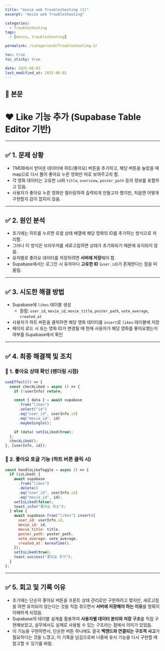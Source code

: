 ```yaml
---
title: "movie web Troubleshooting (1)"
excerpt: "movie web Troubleshooting"

categories:
  - Troubleshooting
tags:
  - [movie, troubleshooting]

permalink: /categories8/Troubleshooting-3/

toc: true
toc_sticky: true

date: 2025-06-02
last_modified_at: 2025-06-02
---
```


## 🦥 본문

# ❤️ Like 기능 추가 (Supabase Table Editor 기반)

---

## ✅ 1. 문제 상황

- TMDB에서 받아온 데이터에 하트(좋아요) 버튼을 추가하고, 해당 버튼을 눌렀을 때 map으로 다시 풀어 좋아요 누른 영화만 따로 보여주고자 함.
- 각 영화 데이터는 고유한 `id`와 `title`, `overview`, `poster_path` 등의 정보를 포함하고 있음.
- 사용자가 좋아요 누른 영화만 필터링하여 출력되게 만들고자 했지만, 처음엔 어떻게 구현할지 감이 잡히지 않음.

---

## ✅ 2. 원인 분석

- 초기에는 하트를 누르면 로컬 상태 배열에 해당 영화의 ID를 추가하는 방식으로 처리함.
- 그러나 이 방식은 브라우저를 새로고침하면 상태가 초기화되기 때문에 유지되지 않음.
- 유저별로 좋아요 데이터를 저장하려면 **서버에 저장**해야 함.
- Supabase에서는 로그인 시 유저마다 **고유한 ID** (`user.id`)가 존재한다는 점을 떠올림.

---

## ✅ 3. 시도한 해결 방법

- Supabase에 `likes` 테이블 생성
  - 컬럼: `user_id`, `movie_id`, `movie_title`, `poster_path`, `vote_average`, `created_at`
- 사용자가 하트 버튼을 클릭하면 해당 영화 데이터를 `insert`로 `likes` 테이블에 저장
- 페이지 로드 시 또는 영화 ID가 변경될 때 현재 사용자가 해당 영화를 좋아요했는지 여부를 Supabase에서 확인

---

## ✅ 4. 최종 해결책 및 조치

### 🎯 1. 좋아요 상태 확인 (렌더링 시점)

```js
useEffect(() => {
  const checkLiked = async () => {
    if (!userInfo) return;

    const { data } = await supabase
      .from("likes")
      .select("id")
      .eq("user_id", userInfo.id)
      .eq("movie_id", id)
      .maybeSingle();

    if (data) setIsLiked(true);
  };
  checkLiked();
}, [userInfo, id]);
```

### 🎯 2. 좋아요 토글 기능 (하트 버튼 클릭 시)

```js
const handleLikeToggle = async () => {
  if (isLiked) {
    await supabase
      .from("likes")
      .delete()
      .eq("user_id", userInfo.id)
      .eq("movie_id", id);
    setIsLiked(false);
    toast.info("좋아요 취소");
  } else {
    await supabase.from("likes").insert({
      user_id: userInfo.id,
      movie_id: id,
      movie_title: title,
      poster_path: poster_path,
      vote_average: vote_average,
      created_at: koreaTime(),
    });
    setIsLiked(true);
    toast.success("좋아요 추가");
  }
};
```

---

## ✅ 5. 회고 및 기록 이유

- 초기에는 단순히 좋아요 버튼을 프론트 상태 관리로만 구현하려고 했지만, 새로고침을 하면 유지되지 않는다는 것을 직접 겪으면서 **서버에 저장해야 하는 이유**를 명확히 이해하게 되었음.
- Supabase의 테이블 설계를 활용하여 **사용자별 데이터 분리와 저장 구조**를 직접 구현해보았고, 실무에서도 실제로 사용될 수 있는 구조라는 점에서 의미가 있었음.
- 이 기능을 구현하면서, 단순한 버튼 하나에도 결국 **백엔드와 연결되는 구조적 사고**가 필요하다는 것을 느꼈고, 이 기록을 남김으로써 나중에 유사 기능을 다시 구현할 때 참고할 수 있기를 바람.
